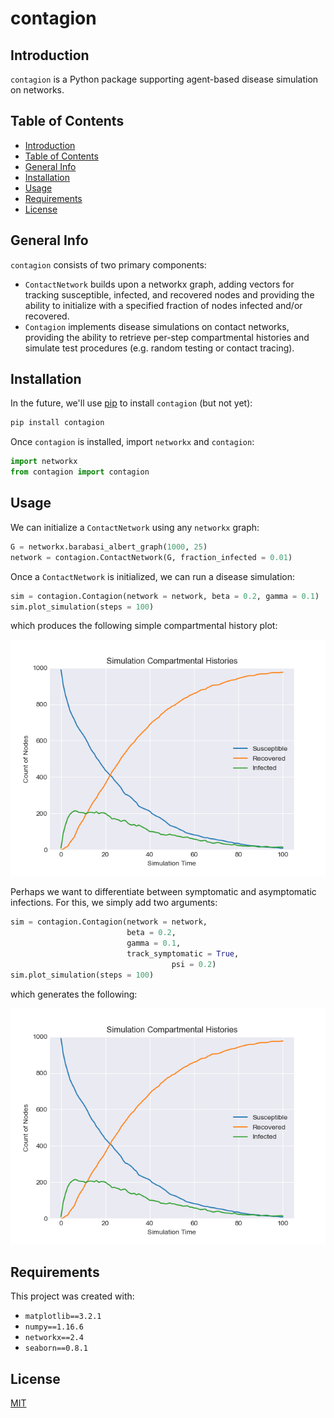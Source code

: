 # contagion

## Introduction
`contagion` is a Python package supporting agent-based disease simulation on networks.

## Table of Contents
* [Introduction](#introduction)
* [Table of Contents](#table-of-contents)
* [General Info](#general-info)
* [Installation](#installation)
* [Usage](#usage)
* [Requirements](#requirements)
* [License](#license)

## General Info
`contagion` consists of two primary components:
- `ContactNetwork` builds upon a networkx graph, adding vectors for tracking susceptible, infected, and recovered nodes and providing the ability to initialize with a specified fraction of nodes infected and/or recovered.
- `Contagion` implements disease simulations on contact networks, providing the ability to retrieve per-step compartmental histories and simulate test procedures (e.g. random testing or contact tracing).

## Installation
In the future, we'll use [pip](https://pip.pypa.io/en/stable/) to install `contagion` (but not yet):

```bash
pip install contagion
```

Once `contagion` is installed, import `networkx` and `contagion`:

```python
import networkx
from contagion import contagion
```

## Usage
We can initialize a `ContactNetwork` using any `networkx` graph:

```python
G = networkx.barabasi_albert_graph(1000, 25)
network = contagion.ContactNetwork(G, fraction_infected = 0.01)
```

Once a `ContactNetwork` is initialized, we can run a disease simulation:

```python
sim = contagion.Contagion(network = network, beta = 0.2, gamma = 0.1)
sim.plot_simulation(steps = 100)
```

which produces the following simple compartmental history plot:

![Sample Simulation Compartmental Histories](https://raw.githubusercontent.com/lucasmccabe/contagion/dev/images/Sample%20Simulation%20Compartmental%20Histories.png)

Perhaps we want to differentiate between symptomatic and asymptomatic infections. For this, we simply add two arguments:

```python
sim = contagion.Contagion(network = network,
                          beta = 0.2,
                          gamma = 0.1,
                          track_symptomatic = True,
              						psi = 0.2)
sim.plot_simulation(steps = 100)
```

which generates the following:

![Sample Simulation Compartmental Histories](https://raw.githubusercontent.com/lucasmccabe/contagion/dev/images/Sample%20Simulation%20Compartmental%20Histories.png)


## Requirements
This project was created with:
- `matplotlib==3.2.1`
- `numpy==1.16.6`
- `networkx==2.4`
- `seaborn==0.8.1`

## License
[MIT](https://choosealicense.com/licenses/mit/)
